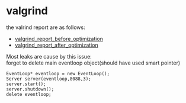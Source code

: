 <!--
 * @Version: 
 * @Author: LiYangfan.justin
 * @Date: 2022-10-08 14:08:53
 * @LastEditTime: 2022-10-09 21:16:10
 * @Description: 
 * Copyright (c) 2022 by Liyangfan.justin, All Rights Reserved. 
-->
# valgrind
the valrind report are as follows:  

- [valgrind_report_before_optimization](./valgrind_report_before.log)
- [valgrind_report_after_optimization](./valgrind_report_after.log)

Most leaks are cause by this issue:  
forget to delete main eventloop object(should have used smart pointer)
```
EventLoop* eventloop = new EventLoop();
Server server(eventloop,8088,3);
server.start();
server.shutdown();
delete eventloop;
```